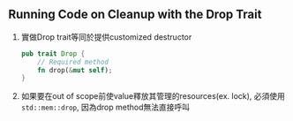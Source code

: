 ## Running Code on Cleanup with the Drop Trait
1. 實做Drop trait等同於提供customized destructor
    ```rust
    pub trait Drop {
        // Required method
        fn drop(&mut self);
    }
    ```
2. 如果要在out of scope前使value釋放其管理的resources(ex. lock),
   必須使用`std::mem::drop`, 因為drop method無法直接呼叫
